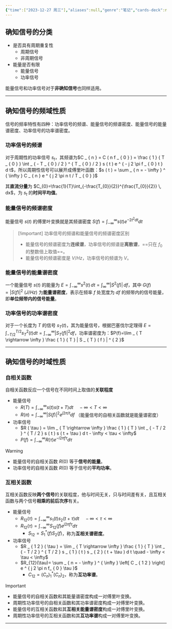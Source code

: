 ```yaml
---
{"time":["2023-12-27 周三"],"aliases":null,"genre":"笔记","cards-deck":null,"tags":["考研/专业课"],"key":"课程","dg-publish":true,"permalink":"/3 项目/考研/确知信号/","dgPassFrontmatter":true,"noteIcon":"","created":"2023-12-27T21:59:38.230+08:00","updated":"2023-12-29T02:21:38.000+08:00"}
---
```


## 确知信号的分类

- 是否具有周期重复性
	- 周期信号
	- 非周期信号
- 能量是否有限
	- 能量信号
	- 功率信号

能量信号和功率信号对于**非确知信号**也同样适用。

---
## 确知信号的频域性质

信号的频率特性有四种：功率信号的频谱、能量信号的频谱密度、能量信号的能量谱密度、功率信号的功率谱密度。

### 功率信号的频谱

对于周期性的功率信号 $s_{t}$，其频谱为$C _ { n } = C ( n f _ { 0 } ) = \frac { 1 } { T _ { 0 } } \int _ { - T _ { 0 } / 2 } ^ { T _ { 0 } / 2 } s ( t ) e ^ { - j 2 \pi f _ { 0 } t } d t$，所以周期性信号可以展开成傅里叶函数：$s ( t ) = \sum _ { n = - \infty } ^ { \infty } C _ { n } e ^ { j 2 \pi n t / T _ { 0 } }$

其**直流分量**为 $C_{0}=\frac{1}{T}\int_{-\frac{T_{0}}{2}}^{\frac{T_{0}}{2}}  \, dx$，为 $s_{t}$ 的**时间平均值**。

### 能量信号的频谱密度

能量信号 $s(t)$ 的傅里叶变换就是其频谱密度 $S ( f ) = \int _ { - \infty } ^ { \infty } s ( t ) e ^ { - 2 t ^ { 2 } d t } d t$

> [!important] 功率信号的频谱和能量信号的频谱密度区别
> - 能量信号的频谱密度为**连续谱**，功率信号的频谱是**离散谱**，==只在 $f_{0}$ 的整数倍上取值==。
> - 能量信号的频谱密度是 $V/Hz$，功率信号的频谱为 $V$。

### 能量信号的能量谱密度

一个能量信号 $s(t)$ 的能量为 $E=\int_{-\infty}^{\infty} s^{2}(t) \, dt=\int _{\infty}^{\infty} |S^{2}(f)|\, df$，其中 $G(f)=|S(f)|^{2} \ (J/Hz)$ 为**能量谱密度**，表示在频率 $f$ 处宽度为 $df$ 的频带内的信号能量，即**单位频带内的信号能量**。

### 功率信号的功率谱密度

对于一个长度为 $T$ 的信号 $s_{T}(t)$，其为能量信号，根据巴塞伐尔定理得 $E = \int _ { - T / 2 } ^ { T / 2 } s _ { T } ^ { 2 } ( t ) d t = \int _ { - \infty } ^ { \infty } | S _ { T } ( f ) | ^ { 2 } d f$，功率谱密度为：$P(f)=\lim _ { T \rightarrow \infty } \frac { 1 } { T } | S _ { T } ( f ) | ^ { 2 }$

---

## 确知信号的时域性质

### 自相关函数

自相关函数反应一个信号在不同时间上取值的**关联程度**
- 能量信号
	- $R ( T ) = \int _ { - \infty } ^ { \infty } s ( t ) s ( t + T ) d t \quad - \infty \lt T \lt \infty$
	- $R ( \pi ) = \int _ { - \infty } ^ { \infty } | S ( f ) | ^ { 2 } e ^ { j 2 \pi / t } d f$ （能量信号的自相关函数就是能量谱密度）
- 功率信号
	- $R ( \tau ) = \lim _ { T \rightarrow \infty } \frac { 1 } { T } \int _ { - T / 2 } ^ { T / 2 } s ( t ) s ( t + \tau ) d t - \infty < \tau < \infty$
	- $P ( f ) = \int _ { - \infty } ^ { \infty } R ( \tau ) e ^ { - i 2 \pi f \tau } d \tau$ 

>[!warning] 
>- 能量信号的自相关函数 $R(0)$ 等于**信号的能量**。
>- 功率信号的自相关函数 $R(0)$ 等于信号的**平均功率**。

### 互相关函数

互相关函数反映**两个信号**的关联程度，他与时间无关，只与时间差有关，且互相关函数与两个信号**相乘的前后次序**有关。
- 能量信号
	- $R _ { 12 } ( \tau ) = \int _ { - \infty } ^ { \infty } s _ { 1 } ( t ) s _ { 2 } ( t + \tau ) d t \quad - \infty \lt \tau \lt \infty$
	- $R_{12}(\tau)= \int _ { - \infty } ^ { \infty } S _ { 1 2 } ( f ) e ^ { j 2 \pi f\tau } d \tau$
		- $S_{12}=S_{1}^{*}(f)S_{2}(f)$，称为**互相关谱密度**。
- 功率信号
	- $R _ { 1 2 } ( \tau ) = \lim _ { T \rightarrow \infty } \frac { 1 } { T } \int _ { - T / 2 } ^ { T / 2 } s _ { 1 } ( t ) s _ { 2 } ( t + \tau ) d t \quad - \infty < \tau < \infty$
	- $R_{12}(\tau)= \sum _ { n = - \infty } ^ { \infty } \left[ C _ { 1 2 } \right] e ^ { j 2 \pi n f_ { 0 } \tau }$
		- $C_{12}=(C_{n})_{1}^{*}(C_{n})_{2}$，称为**互功率谱**。

> [!important] 
> - 能量信号的自相关函数和其能量谱密度构成一对傅里叶变换。
> - 周期性功率信号的自相关函数和其功率谱密度构成一对傅里叶变换。
> - 能量信号的互相关函数和其**互相关能量谱密度**构成一对傅里叶变换。
> - 周期性功率信号的互相关函数和其**互功率谱**构成一对傅里叶变换。

---
